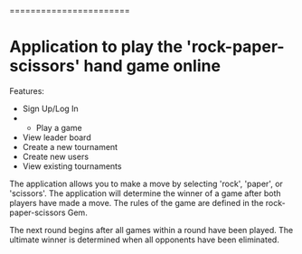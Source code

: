 =======================

Application to play the 'rock-paper-scissors' hand game online
=======================

Features:
* Sign Up/Log In
* * Play a game
* View leader board
* Create a new tournament
* Create new users
* View existing tournaments

The application allows you to make a move by selecting 'rock', 'paper', or 'scissors'. The application will determine the winner of a game after both players have made a move. The rules of the game are defined in the rock-paper-scissors Gem.

The next round begins after all games within a round have been played. The ultimate winner is determined when all opponents have been eliminated.
